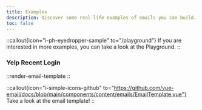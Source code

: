 ```yaml
---
title: Examples
description: Discover some real-life examples of emails you can build.
toc: false
---
```


::callout{icon="i-ph-eyedropper-sample" to="/playground"}
If you are interested in more examples, you can take a look at the Playground.
::

### Yelp Recent Login

::render-email-template
::


::callout{icon="i-simple-icons-github" to="https://github.com/vue-email/docs/blob/main/components/content/emails/EmailTemplate.vue"}
Take a look at the email template!
::
